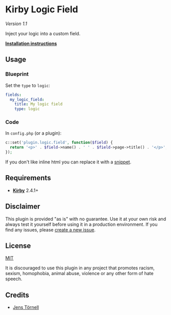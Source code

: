# Kirby Logic Field

*Version 1.1*

Inject your logic into a custom field.

**[Installation instructions](docs/install.md)**

## Usage

### Blueprint

Set the `type` to `logic`:

```yaml
fields:
  my_logic_field:
    title: My logic field
    type: logic
```

### Code

In `config.php` (or a plugin):

```php
c::set('plugin.logic.field', function($field) {
  return '<p>' . $field->name() . ' ' . $field->page->title() . '</p>';
});
```

If you don't like inline html you can replace it with a [snippet](https://getkirby.com/docs/templates/snippets).

## Requirements

- [**Kirby**](https://getkirby.com/) 2.4.1+

## Disclaimer

This plugin is provided "as is" with no guarantee. Use it at your own risk and always test it yourself before using it in a production environment. If you find any issues, please [create a new issue](https://github.com/jenstornell/plugin-name/issues/new).

## License

[MIT](https://opensource.org/licenses/MIT)

It is discouraged to use this plugin in any project that promotes racism, sexism, homophobia, animal abuse, violence or any other form of hate speech.

## Credits

- [Jens Törnell](https://github.com/jenstornell)